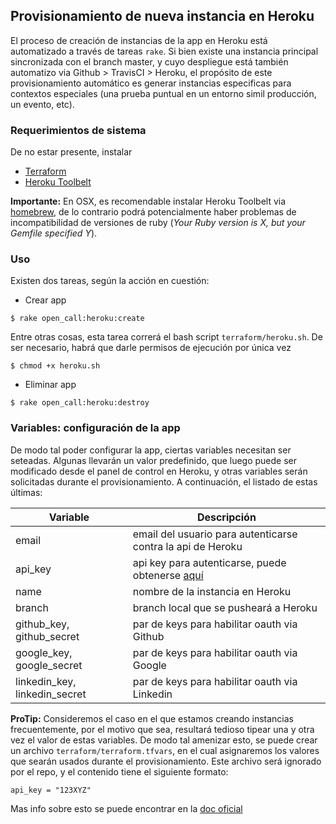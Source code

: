## Provisionamiento de nueva instancia en Heroku

El proceso de creación de instancias de la app en Heroku está automatizado a través de tareas `rake`. Si bien existe una instancia principal sincronizada con el branch master, y cuyo despliegue está también automatizo via Github > TravisCI > Heroku, el propósito de este provisionamiento automático es generar instancias especificas para contextos especiales (una prueba puntual en un entorno simil producción, un evento, etc).

### Requerimientos de sistema

De no estar presente, instalar 
  * [Terraform](https://www.terraform.io/)
  * [Heroku Toolbelt](https://toolbelt.heroku.com/)

  **Importante:** En OSX, es recomendable instalar Heroku Toolbelt via [homebrew](http://brew.sh/), de lo contrario podrá potencialmente haber problemas de incompatibilidad de versiones de ruby (_Your Ruby version is X, but your Gemfile specified Y_).

### Uso

  Existen dos tareas, según la acción en cuestión:

  * Crear app

  `$ rake open_call:heroku:create`

  Entre otras cosas, esta tarea correrá el bash script `terraform/heroku.sh`. De ser necesario, habrá que darle permisos de ejecución por única vez

  `$ chmod +x heroku.sh`

  * Eliminar app
  
  `$ rake open_call:heroku:destroy`

### Variables: configuración de la app

  De modo tal poder configurar la app, ciertas variables necesitan ser seteadas. Algunas llevarán un valor predefinido, que luego puede ser modificado desde el panel de control en Heroku, y otras variables serán solicitadas durante el provisionamiento. A continuación, el listado de estas últimas:

  Variable | Descripción
  ------------------ | -------------
  email | email del usuario para autenticarse contra la api de Heroku
  api_key | api key para autenticarse, puede obtenerse [aquí](https://dashboard.heroku.com/account)
  name | nombre de la instancia en Heroku
  branch | branch local que se pusheará a Heroku 
  github_key, github_secret | par de keys para habilitar oauth via Github
  google_key, google_secret | par de keys para habilitar oauth via Google
  linkedin_key, linkedin_secret | par de keys para habilitar oauth via Linkedin

  **ProTip:** 
  Consideremos el caso en el que estamos creando instancias frecuentemente, por el motivo que sea, resultará tedioso tipear una y otra vez el valor de estas variables. De modo tal amenizar esto, se puede crear un archivo `terraform/terraform.tfvars`, en el cual asignaremos los valores que searán usados durante el provisionamiento. Este archivo será ignorado por el repo, y el contenido tiene el siguiente formato:

  `api_key = "123XYZ"`

  Mas info sobre esto se puede encontrar en la [doc oficial](https://www.terraform.io/intro/getting-started/variables.html)
